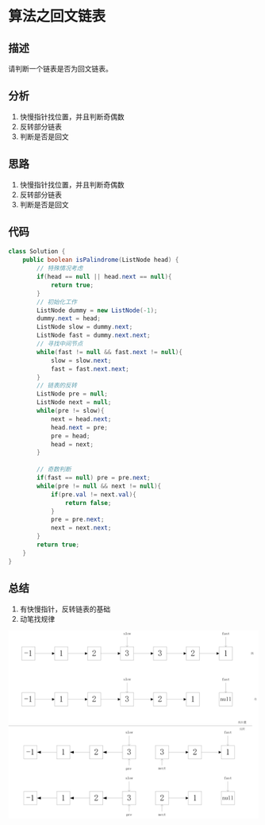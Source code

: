# 算法之回文链表
## 描述
请判断一个链表是否为回文链表。
## 分析
1. 快慢指针找位置，并且判断奇偶数
2. 反转部分链表
3. 判断是否是回文
## 思路
1. 快慢指针找位置，并且判断奇偶数
2. 反转部分链表
3. 判断是否是回文
## 代码
```java
class Solution {
    public boolean isPalindrome(ListNode head) {
        // 特殊情况考虑
        if(head == null || head.next == null){
            return true;
        }
        // 初始化工作
        ListNode dummy = new ListNode(-1);
        dummy.next = head;
        ListNode slow = dummy.next;
        ListNode fast = dummy.next.next;
        // 寻找中间节点
        while(fast != null && fast.next != null){
            slow = slow.next;
            fast = fast.next.next;
        }
        // 链表的反转
        ListNode pre = null;
        ListNode next = null;
        while(pre != slow){
            next = head.next;
            head.next = pre;
            pre = head;
            head = next;
        }

        // 奇数判断
        if(fast == null) pre = pre.next;
        while(pre != null && next != null){
            if(pre.val != next.val){
                return false;
            }
            pre = pre.next;
            next = next.next;
        }
        return true;
    }
}
```
## 总结
1. 有快慢指针，反转链表的基础
2. 动笔找规律

![](../pictures/others/3.jpg)